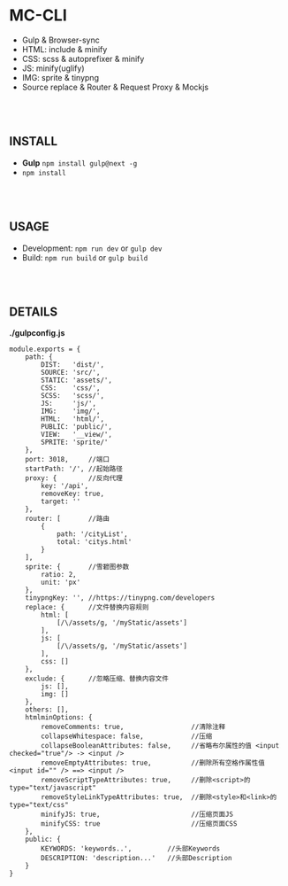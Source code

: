 # MC-CLI
* Gulp & Browser-sync
* HTML: include & minify
* CSS: scss & autoprefixer & minify
* JS: minify(uglify)
* IMG: sprite & tinypng
* Source replace & Router & Request Proxy & Mockjs
<br>
<br>

## INSTALL
* **Gulp** `npm install gulp@next -g`
* `npm install`
<br>
<br>

## USAGE
* Development: `npm run dev` or `gulp dev`
* Build: `npm run build` or `gulp build`
<br>
<br>

## DETAILS
**./gulpconfig.js**
```
module.exports = {
    path: {
        DIST:   'dist/',
        SOURCE: 'src/',
        STATIC: 'assets/',
        CSS:    'css/',
        SCSS:   'scss/',
        JS:     'js/',
        IMG:    'img/',
        HTML:   'html/',
        PUBLIC: 'public/',
        VIEW:   '__view/',
        SPRITE: 'sprite/'
    },
    port: 3018,     //端口
    startPath: '/', //起始路径
    proxy: {        //反向代理
        key: '/api',
        removeKey: true,
        target: ''
    },
    router: [       //路由
        {
            path: '/cityList',
            total: 'citys.html'
        }
    ],
    sprite: {       //雪碧图参数
        ratio: 2,
        unit: 'px'
    },
    tinypngKey: '', //https://tinypng.com/developers
    replace: {      //文件替换内容规则
        html: [
            [/\/assets/g, '/myStatic/assets']
        ],
        js: [
            [/\/assets/g, '/myStatic/assets']
        ],
        css: []
    },
    exclude: {      //忽略压缩、替换内容文件
        js: [],
        img: []
    },
    others: [],
    htmlminOptions: {
        removeComments: true,                 //清除注释
        collapseWhitespace: false,            //压缩
        collapseBooleanAttributes: false,     //省略布尔属性的值 <input checked="true"/> -> <input />
        removeEmptyAttributes: true,          //删除所有空格作属性值 <input id="" /> ==> <input />
        removeScriptTypeAttributes: true,     //删除<script>的type="text/javascript"
        removeStyleLinkTypeAttributes: true,  //删除<style>和<link>的type="text/css"
        minifyJS: true,                       //压缩页面JS
        minifyCSS: true                       //压缩页面CSS
    },
    public: {
        KEYWORDS: 'keywords..',         //头部Keywords
        DESCRIPTION: 'description...'   //头部Description
    }
}
```
